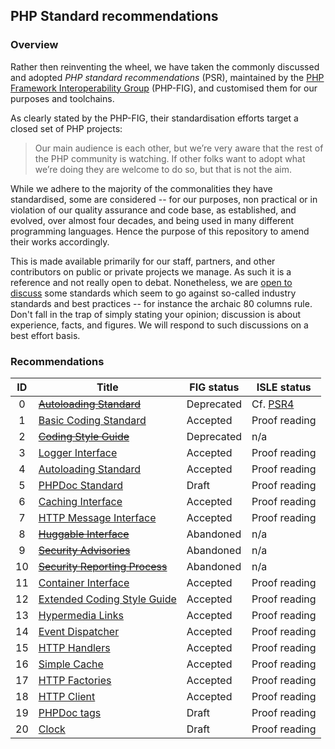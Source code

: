 ## PHP Standard recommendations

### Overview

Rather then reinventing the wheel, we have taken the commonly discussed and adopted _PHP standard recommendations_ (PSR),
maintained by the [PHP Framework Interoperability Group][php-fig] (PHP-FIG), and customised them for our purposes and toolchains.

As clearly stated by the PHP-FIG, their standardisation efforts target a closed set of PHP projects:

> Our main audience is each other, but we’re very aware that the rest of the PHP community is watching. If other folks want to
> adopt what we’re doing they are welcome to do so, but that is not the aim.

While we adhere to the majority of the commonalities they have standardised, some are considered -- for our purposes, non
practical or in violation of our quality assurance and code base, as established, and evolved, over almost four decades, and
being used in many different programming languages. Hence the purpose of this repository to amend their works accordingly.

This is made available primarily for our staff, partners, and other contributors on public or private projects we manage. As such
it is a reference and not really open to debat. Nonetheless, we are [open to discuss][discuss] some standards which seem to go
against so-called industry standards and best practices -- for instance the archaic 80 columns rule. Don't fall in the trap of
simply stating your opinion; discussion is about experience, facts, and figures. We will respond to such discussions on a best
effort basis.

### Recommendations

| ID  | Title                                          | FIG status   | ISLE status   |
| :-: | --------------------------------------         | ------------ | -----------   |
| 0   | <del>[Autoloading Standard][psr0]</del>        | Deprecated   | Cf. [PSR4]    |
| 1   | [Basic Coding Standard][psr1]                  | Accepted     | Proof reading |
| 2   | <del>[Coding Style Guide][psr2]</del>          | Deprecated   | n/a           |
| 3   | [Logger Interface][psr3]                       | Accepted     | Proof reading |
| 4   | [Autoloading Standard][psr4]                   | Accepted     | Proof reading |
| 5   | [PHPDoc Standard][psr5]                        | Draft        | Proof reading |
| 6   | [Caching Interface][psr6]                      | Accepted     | Proof reading |
| 7   | [HTTP Message Interface][psr7]                 | Accepted     | Proof reading |
| 8   | <del>[Huggable Interface][psr8]</del>          | Abandoned    | n/a           |
| 9   | <del>[Security Advisories][psr9]</del>         | Abandoned    | n/a           |
| 10  | <del>[Security Reporting Process][psr10]</del> | Abandoned    | n/a           |
| 11  | [Container Interface][psr11]                   | Accepted     | Proof reading |
| 12  | [Extended Coding Style Guide][psr12]           | Accepted     | Proof reading |
| 13  | [Hypermedia Links][psr13]                      | Accepted     | Proof reading |
| 14  | [Event Dispatcher][psr14]                      | Accepted     | Proof reading |
| 15  | [HTTP Handlers][psr15]                         | Accepted     | Proof reading |
| 16  | [Simple Cache][psr16]                          | Accepted     | Proof reading |
| 17  | [HTTP Factories][psr17]                        | Accepted     | Proof reading |
| 18  | [HTTP Client][psr18]                           | Accepted     | Proof reading |
| 19  | [PHPDoc tags][psr19]                           | Draft        | Proof reading |
| 20  | [Clock][psr20]                                 | Draft        | Proof reading |

[discuss]: https://github.com/ISLEcode/PHP-Standards/discussions
[php-fig]: https://github.com/php-fig/fig-standards
[psr0]: https://github.com/ISLEcode/PHP-Standards/blob/master/accepted/PSR-0.md
[psr10]: https://github.com/ISLEcode/PHP-Standards/blob/master/proposed/security-reporting-process.md
[psr11]: https://github.com/ISLEcode/PHP-Standards/blob/master/accepted/PSR-11-container.md
[psr12]: https://github.com/ISLEcode/PHP-Standards/blob/master/accepted/PSR-12-extended-coding-style-guide.md
[psr13]: https://github.com/ISLEcode/PHP-Standards/blob/master/accepted/PSR-13-links.md
[psr14]: https://github.com/ISLEcode/PHP-Standards/blob/master/accepted/PSR-14-event-dispatcher.md
[psr15]: https://github.com/ISLEcode/PHP-Standards/blob/master/accepted/PSR-15-request-handlers.md
[psr16]: https://github.com/ISLEcode/PHP-Standards/blob/master/accepted/PSR-16-simple-cache.md
[psr17]: https://github.com/ISLEcode/PHP-Standards/blob/master/accepted/PSR-17-http-factory.md
[psr18]: https://github.com/ISLEcode/PHP-Standards/blob/master/accepted/PSR-18-http-client.md
[psr19]: https://github.com/ISLEcode/PHP-Standards/blob/master/proposed/phpdoc-tags.md
[psr1]: https://github.com/ISLEcode/PHP-Standards/blob/master/accepted/PSR-1-basic-coding-standard.md
[psr20]: https://github.com/ISLEcode/PHP-Standards/blob/master/proposed/clock.md
[psr2]: https://github.com/ISLEcode/PHP-Standards/blob/master/accepted/PSR-2-coding-style-guide.md
[psr3]: https://github.com/ISLEcode/PHP-Standards/blob/master/accepted/PSR-3-logger-interface.md
[psr4]: https://github.com/ISLEcode/PHP-Standards/blob/master/accepted/PSR-4-autoloader-meta.md
[psr5]: https://github.com/ISLEcode/PHP-Standards/blob/master/proposed/phpdoc.md
[psr6]: https://github.com/ISLEcode/PHP-Standards/blob/master/accepted/PSR-6-cache.md
[psr7]: https://github.com/ISLEcode/PHP-Standards/blob/master/accepted/PSR-7-http-message.md
[psr8]: https://github.com/ISLEcode/PHP-Standards/blob/master/proposed/psr-8-hug/
[psr9]: https://github.com/ISLEcode/PHP-Standards/blob/master/proposed/security-disclosure-publication.md
[workflow]: https://github.com/ISLEcode/PHP-Standards/blob/php-fig/bylaws/002-psr-workflow.md
